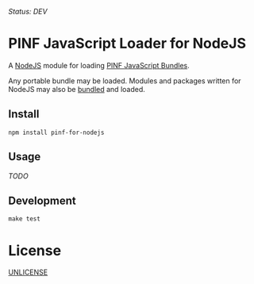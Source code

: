 *Status: DEV*

PINF JavaScript Loader for NodeJS
=================================

A [NodeJS](http://nodejs.org/) module for
loading [PINF JavaScript Bundles](https://github.com/pinf/pinf-loader-js).

Any portable bundle may be loaded. Modules and packages written for NodeJS may also
be [bundled](https://github.com/pinf-it/pinf-it-bundler) and loaded.


Install
-------

    npm install pinf-for-nodejs


Usage
-----

*TODO*


Development
-----------

    make test


License
=======

[UNLICENSE](http://unlicense.org/)

